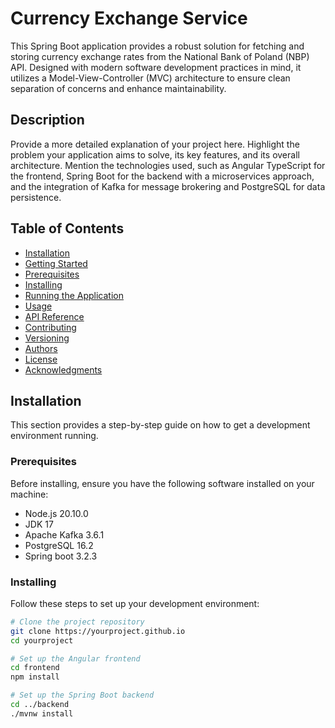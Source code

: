 # Currency Exchange Service
This Spring Boot application provides a robust solution for fetching and storing currency exchange rates from the National Bank of Poland (NBP) API. Designed with modern software development practices in mind, it utilizes a Model-View-Controller (MVC) architecture to ensure clean separation of concerns and enhance maintainability.

## Description

Provide a more detailed explanation of your project here. Highlight the problem your application aims to solve, its key features, and its overall architecture. Mention the technologies used, such as Angular TypeScript for the frontend, Spring Boot for the backend with a microservices approach, and the integration of Kafka for message brokering and PostgreSQL for data persistence.

## Table of Contents

- [Installation](#installation)
- [Getting Started](#getting-started)
- [Prerequisites](#prerequisites)
- [Installing](#installing)
- [Running the Application](#running-the-application)
- [Usage](#usage)
- [API Reference](#api-reference)
- [Contributing](#contributing)
- [Versioning](#versioning)
- [Authors](#authors)
- [License](#license)
- [Acknowledgments](#acknowledgments)

## Installation

This section provides a step-by-step guide on how to get a development environment running.

### Prerequisites

Before installing, ensure you have the following software installed on your machine:

- Node.js 20.10.0
- JDK 17
- Apache Kafka 3.6.1
- PostgreSQL 16.2
- Spring boot 3.2.3
### Installing

Follow these steps to set up your development environment:

```bash
# Clone the project repository
git clone https://yourproject.github.io
cd yourproject

# Set up the Angular frontend
cd frontend
npm install

# Set up the Spring Boot backend
cd ../backend
./mvnw install

